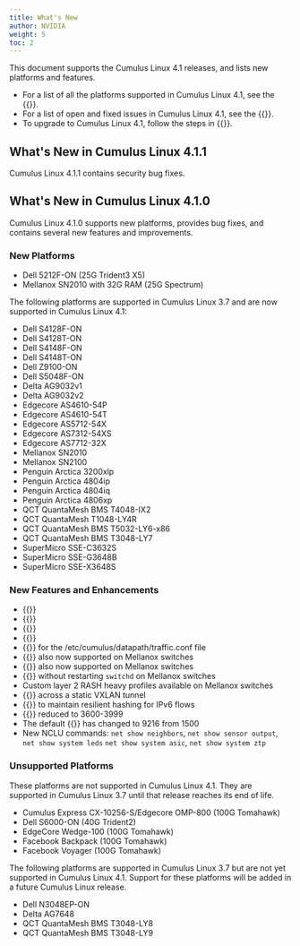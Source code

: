 ```yaml
---
title: What's New
author: NVIDIA
weight: 5
toc: 2
---
```

This document supports the Cumulus Linux 4.1 releases, and lists new platforms and features.

- For a list of all the platforms supported in Cumulus Linux 4.1, see the {{<exlink url="https://cumulusnetworks.com/products/hardware-compatibility-list/" text="Hardware Compatibility List (HCL)">}}.
- For a list of open and fixed issues in Cumulus Linux 4.1, see the {{<link url="Cumulus-Linux-4.1-Release-Notes" text="Cumulus Linux 4.1 Release Notes">}}.
- To upgrade to Cumulus Linux 4.1, follow the steps in {{<link url="Upgrading-Cumulus-Linux">}}.

## What's New in Cumulus Linux 4.1.1

Cumulus Linux 4.1.1 contains security bug fixes.

## What's New in Cumulus Linux 4.1.0

Cumulus Linux 4.1.0 supports new platforms, provides bug fixes, and contains several new features and improvements.

### New Platforms

- Dell 5212F-ON (25G Trident3 X5)
- Mellanox SN2010 with 32G RAM (25G Spectrum)

The following platforms are supported in Cumulus Linux 3.7 and are now supported in Cumulus Linux 4.1:

- Dell S4128F-ON
- Dell S4128T-ON
- Dell S4148F-ON
- Dell S4148T-ON
- Dell Z9100-ON
- Dell S5048F-ON
- Delta AG9032v1
- Delta AG9032v2
- Edgecore AS4610-54P
- Edgecore AS4610-54T
- Edgecore AS5712-54X
- Edgecore AS7312-54XS
- Edgecore AS7712-32X
- Mellanox SN2010
- Mellanox SN2100
- Penguin Arctica 3200xlp
- Penguin Arctica 4804ip
- Penguin Arctica 4804iq
- Penguin Arctica 4806xp
- QCT QuantaMesh BMS T4048-IX2
- QCT QuantaMesh T1048-LY4R
- QCT QuantaMesh BMS T5032-LY6-x86
- QCT QuantaMesh BMS T3048-LY7
- SuperMicro SSE-C3632S
- SuperMicro SSE-G3648B
- SuperMicro SSE-X3648S

### New Features and Enhancements

- {{<link url="Network-Address-Translation-NAT" text="Static and dynamic NAT">}}
- {{<link url="EVPN-Enhancements/#disable-bum-flooding" text="Configuration to disable EVPN flooding">}}
- {{<link url="802.1X-Interfaces/#dynamic-acls" text="Dynamic access control lists for 802.1X interfaces at the port level">}}
- {{<link url="Unequal-Cost-Multipath-with-BGP-Link-Bandwidth" text="Unequal Cost Multipath (UCMP) with BGP link bandwidth">}}
- {{<link url="Buffer-and-Queue-Management#syntax-checker" text="Syntax checker">}} for the /etc/cumulus/datapath/traffic.conf file
- {{<link url="Port-Security" text="Port security">}} also now supported on Mellanox switches
- {{<link url="EVPN-BUM-Traffic-with-PIM-SM" text="EVPN PIM">}} also now supported on Mellanox switches
- {{<link url="Switch-Port-Attributes#breakout-ports" text="Port breakout configuration">}} without restarting `switchd` on Mellanox switches
- Custom layer 2 RASH heavy profiles available on Mellanox switches
- {{<link url="Static-VXLAN-Tunnels#control-link-local-multicast-across-a-static-vxlan-tunnel" text="Control link-local multicast">}} across a static VXLAN tunnel
- {{<link url="Equal-Cost-Multipath-Load-Sharing-Hardware-ECMP#ipv6-route-replacement" text="IPv6 route replacement option">}} to maintain resilient hashing for IPv6 flows
- {{<link url="VLAN-aware-Bridge-Mode/#reserved-vlan-range" text="Default reserved VLAN range">}} reduced to 3600-3999
- The default {{<link url="Switch-Port-Attributes/#mtu" text="MTU">}} has changed to 9216 from 1500
- New NCLU commands: `net show neighbors`, `net show sensor output`, `net show system leds` `net show system asic`, `net show system ztp`

### Unsupported Platforms

These platforms are not supported in Cumulus Linux 4.1. They are supported in Cumulus Linux 3.7 until that release reaches its end of life.

- Cumulus Express CX-10256-S/Edgecore OMP-800 (100G Tomahawk)
- Dell S6000-ON (40G Trident2)
- EdgeCore Wedge-100 (100G Tomahawk)
- Facebook Backpack (100G Tomahawk)
- Facebook Voyager (100G Tomahawk)

The following platforms are supported in Cumulus Linux 3.7 but are not yet supported in Cumulus Linux 4.1. Support for these platforms will be added in a future Cumulus Linux release.

- Dell N3048EP-ON
- Delta AG7648
- QCT QuantaMesh BMS T3048-LY8
- QCT QuantaMesh BMS T3048-LY9
